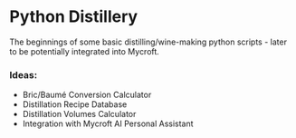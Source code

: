 # Python Distillery
The beginnings of some basic distilling/wine-making python scripts - later to be potentially integrated into Mycroft.

### Ideas:

* Bric/Baumé Conversion Calculator
* Distillation Recipe Database
* Distillation Volumes Calculator
* Integration with Mycroft AI Personal Assistant